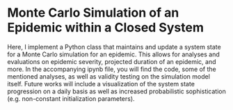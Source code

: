 # Monte Carlo Simulation of an Epidemic within a Closed System

Here, I implement a Python class that maintains and update a system state for a Monte Carlo simulation for an epidemic. This allows for analyses and evaluations on epidemic severity, projected duration of an epidemic, and more. In the accompanying ipynb file, you will find the code, some of the mentioned analyses, as well as validity testing on the simulation model itself. Future works will include a visualization of the system state progression on a daily basis as well as increased probabilistic sophistication (e.g. non-constant initialization parameters).

